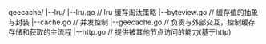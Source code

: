 geecache/
|--lru/
|--lru.go  // lru 缓存淘汰策略
|--byteview.go // 缓存值的抽象与封装
|--cache.go    // 并发控制
|--geecache.go // 负责与外部交互，控制缓存存储和获取的主流程
|--http.go     // 提供被其他节点访问的能力(基于http)